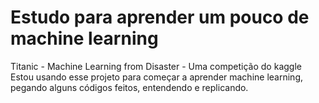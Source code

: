 # Estudo para aprender um pouco de machine learning 
Titanic - Machine Learning from Disaster - Uma competição do kaggle 
Estou usando esse projeto para começar a aprender machine learning, pegando alguns códigos feitos, entendendo e replicando.
